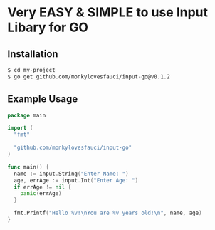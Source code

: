 # Very EASY & SIMPLE to use Input Libary for GO

## Installation

```bash
$ cd my-project
$ go get github.com/monkylovesfauci/input-go@v0.1.2
```

## Example Usage

```go
package main

import (
  "fmt"

  "github.com/monkylovesfauci/input-go"
)

func main() {
  name := input.String("Enter Name: ")
  age, errAge := input.Int("Enter Age: ")
  if errAge != nil {
    panic(errAge)
  }

  fmt.Printf("Hello %v!\nYou are %v years old!\n", name, age)
}

```
